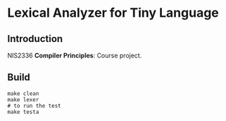 # Lexical Analyzer for Tiny Language

## Introduction

NIS2336 **Compiler Principles**: Course project.

## Build

```
make clean
make lexer
# to run the test
make testa
```
